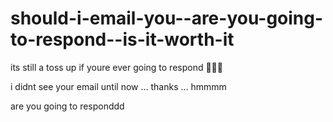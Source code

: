 # should-i-email-you--are-you-going-to-respond--is-it-worth-it

its still a toss up if youre ever going to respond 🤷🏻‍♀️

i didnt see your email until now ... thanks ... hmmmm

are you going to responddd
